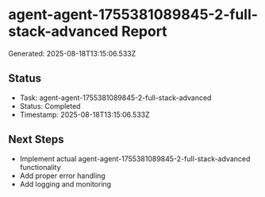 # agent-agent-1755381089845-2-full-stack-advanced Report

Generated: 2025-08-18T13:15:06.533Z

## Status
- Task: agent-agent-1755381089845-2-full-stack-advanced
- Status: Completed
- Timestamp: 2025-08-18T13:15:06.533Z

## Next Steps
- Implement actual agent-agent-1755381089845-2-full-stack-advanced functionality
- Add proper error handling
- Add logging and monitoring
